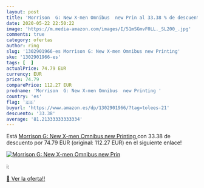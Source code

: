 ```yaml
---
layout: post
title: 'Morrison  G: New X-men Omnibus  new Prin al 33.38 % de descuento'
date: 2020-05-22 22:50:22
image: 'https://m.media-amazon.com/images/I/51mSGmvF0LL._SL200_.jpg'
comments: true
category: ofertas
author: ring
slug: '1302901966-es Morrison G: New X-men Omnibus new Printing'
sku: '1302901966-es'
tags: [  ]
actualPrice: 74.79 EUR
currency: EUR
price: 74.79
comparePrice: 112.27 EUR
prodname: 'Morrison  G: New X-men Omnibus  new Printing '
country: 'es'
flag: '🇪🇸'
buyurl: 'https://www.amazon.es/dp/1302901966/?tag=tolees-21'
descuento: '33.38'
average: '81.21333333333334'
---
```


Está [Morrison  G: New X-men Omnibus  new Printing ](https://www.amazon.es/dp/1302901966/?tag=tolees-21) con 33.38 de descuento por 74.79 EUR (original: 112.27 EUR) en el siguiente enlace!

[![Morrison  G: New X-men Omnibus  new Prin](https://m.media-amazon.com/images/I/51mSGmvF0LL._SL200_.jpg)](https://www.amazon.es/dp/1302901966/?tag=tolees-21)

ℹ️:


[🛒 Ver la oferta!!](https://www.amazon.es/dp/1302901966/?tag=tolees-21)

